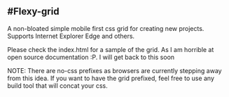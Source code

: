 #Flexy-grid
---------------

A non-bloated simple mobile first css grid for creating new projects. Supports Internet Explorer Edge and others.

Please check the index.html for a sample of the grid. As I am horrible at open source documentation :P. I will get back to this soon

NOTE: There are no-css prefixes as browsers are currently stepping away from this idea. If you want to have the grid prefixed, feel free to use any build tool that will concat your css.
